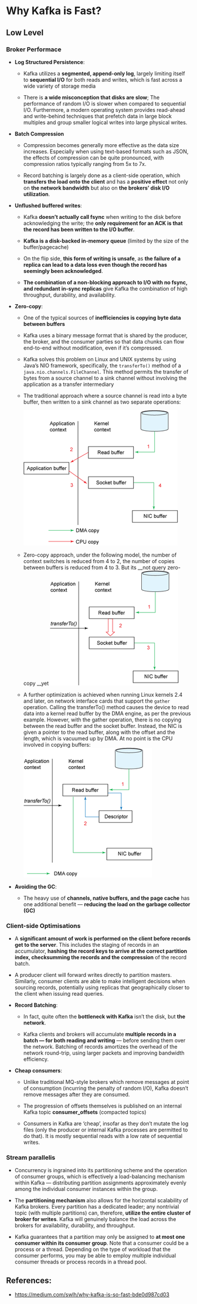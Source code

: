 # Why Kafka is Fast?


## Low Level

### Broker Performace

- __Log Structured Persistence__:
    - Kafka utilizes a __segmented, append-only log__, largely limiting itself to __sequential I/O__ for both reads and writes, which is fast across a wide variety of storage media

    - There is __a wide misconception that disks are slow__; The performance of random I/O is slower when compared to sequential I/O. Furthermore, a modern operating system provides read-ahead and write-behind techniques that prefetch data in large block multiples and group smaller logical writes into large physical writes.

- __Batch Compression__
    - Compression becomes generally more effective as the data size increases. Especially when using text-based formats such as JSON, the effects of compression can be quite pronounced, with compression ratios typically ranging from 5x to 7x. 

    - Record batching is largely done as a client-side operation, which __transfers the load onto the client__ and has a __positive effect__ not only on __the network bandwidth__ but also on __the brokers’ disk I/O utilization__.

- __Unflushed buffered writes__:

    - Kafka __doesn’t actually call fsync__ when writing to the disk before acknowledging the write; the __only requirement for an ACK is that the record has been written to the I/O buffer__. 

    - __Kafka is a disk-backed in-memory queue__ (limited by the size of the buffer/pagecache)

    - On the flip side, __this form of writing is unsafe__, as __the failure of a replica can lead to a data loss even though the record has seemingly been acknowledged__.

    - __The combination of a non-blocking approach to I/O with no fsync, and redundant in-sync replicas__ give Kafka the combination of high throughput, durability, and availability.

- __Zero-copy__:

    - One of the typical sources of __inefficiencies is copying byte data between buffers__

    - Kafka uses a binary message format that is shared by the producer, the broker, and the consumer parties so that data chunks can flow end-to-end without modification, even if it’s compressed.

    - Kafka solves this problem on Linux and UNIX systems by using Java’s NIO framework, specifically, the ```transferTo()``` method of a ```java.nio.channels.FileChannel```. This method permits the transfer of bytes from a source channel to a sink channel without involving the application as a transfer intermediary

    - The traditional approach where a source channel is read into a byte buffer, then written to a sink channel as two separate operations:
    
        ![](./img/copy-bytes-between-channels.gif)

    - Zero-copy approach, under the following model, the number of context switches is reduced from 4 to 2, the number of copies between buffers is reduced from 4 to 3. But its __not query zero-copy __yet
    ![](./img/reduced-copies.gif)

    - A further optimization is achieved when running Linux kernels 2.4 and later,  on network interface cards that support the ```gather``` operation. Calling the transferTo() method causes the device to read data into a kernel read buffer by the DMA engine, as per the previous example. However, with the gather operation, there is no copying between the read buffer and the socket buffer. Instead, the NIC is given a pointer to the read buffer, along with the offset and the length, which is vacuumed up by DMA. At no point is the CPU involved in copying buffers:
    ![](./img/zero-copy.gif)

- __Avoiding the GC__:
    - The heavy use of __channels, native buffers, and the page cache__ has one additional benefit — __reducing the load on the garbage collector (GC)__

### __Client-side Optimisations__

- A __significant amount of work is performed on the client before records get to the server__. This includes the staging of records in an accumulator, __hashing the record keys to arrive at the correct partition index, checksumming the records and the compression__ of the record batch.

- A producer client will forward writes directly to partition masters. Similarly, consumer clients are able to make intelligent decisions when sourcing records, potentially using replicas that geographically closer to the client when issuing read queries.

- __Record Batching__:
    - In fact, quite often the __bottleneck with Kafka__ isn’t the disk, but __the network__.

    - Kafka clients and brokers will accumulate __multiple records in a batch — for both reading and writing__ — before sending them over the network. Batching of records amortizes the overhead of the network round-trip, using larger packets and improving bandwidth efficiency.

- __Cheap consumers__:
    - Unlike traditional MQ-style brokers which remove messages at point of consumption (incurring the penalty of random I/O), Kafka doesn’t remove messages after they are consumed.

    - The progression of offsets themselves is published on an internal Kafka topic __consumer_offsets__ (compacted topics)

    - Consumers in Kafka are ‘cheap’, insofar as they don’t mutate the log files (only the producer or internal Kafka processes are permitted to do that). It is mostly sequential reads with a low rate of sequential writes.

### Stream parallelis

- Concurrency is ingrained into its partitioning scheme and the operation of consumer groups, which is effectively a load-balancing mechanism within Kafka — distributing partition assignments approximately evenly among the individual consumer instances within the group.

- The __partitioning mechanism__ also allows for the horizontal scalability of Kafka brokers. Every partition has a dedicated leader; any nontrivial topic (with multiple partitions) can, therefore, __utilize the entire cluster of broker for writes__.
Kafka will genuinely balance the load across the brokers for availability, durability, and throughput.

- Kafka guarantees that a partition may only be assigned to __at most one consumer within its consumer group__. Note that a consumer could be a process or a thread. Depending on the type of workload that the consumer performs, you may be able to employ multiple individual consumer threads or process records in a thread pool.

## References:

- https://medium.com/swlh/why-kafka-is-so-fast-bde0d987cd03